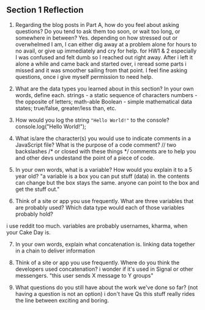 ## Section 1 Reflection

1. Regarding the blog posts in Part A, how do you feel about asking questions? Do you tend to ask them too soon, or wait too long, or somewhere in between?
Yes. depending on how stressed out or overwhelmed I am, I can either dig away at a problem alone for hours to no avail, or give up immediately and cry for help. for HW1 & 2 especially I was confused and felt dumb so I reached out right away. After i left it alone a while and came back and started over, i reread some parts i missed and it was smoother sailing from that point.
I feel fine asking questions, once i give myself permission to need help.

2. What are the data types you learned about in this section? In your own words, define each.
strings - a static sequence of characters
numbers - the opposite of letters; math-able
Boolean - simple mathematical data states; true/false, greater/less than, etc.

3. How would you log the string `"Hello World!"` to the console?
console.log("Hello World!");

4. What is/are the character(s) you would use to indicate comments in a JavaScript file? What is the purpose of a code comment?
// two backslashes
/* or closed with these things */
comments are to help you and other devs undestand the point of a piece of code.

5. In your own words, what is a variable? How would you explain it to a 5 year old?
"a variable is a box you can put stuff (data) in. the contents can change but the box stays the same. anyone can point to the box and get the stuff out."

6. Think of a site or app you use frequently. What are three variables that are probably used? Which data type would each of those variables probably hold?

i use reddit too much. variables are probably usernames, kharma, when your Cake Day is.

7. In your own words, explain what concatenation is.
linking data together in a chain to deliver information

8. Think of a site or app you use frequently. Where do you think the developers used concatenation?
i wonder if it's used in Signal or other messengers. "this user sends X message to Y groups"

9. What questions do you still have about the work we've done so far? (not having a question is not an option) i don't have Qs this stuff really rides the line between exciting and boring.
